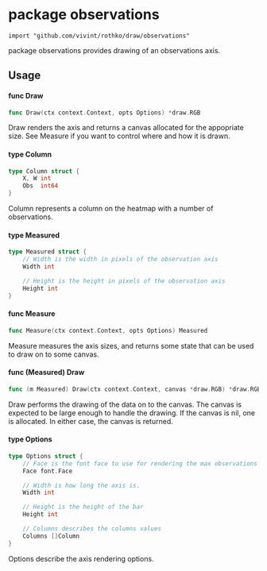 # package observations

`import "github.com/vivint/rothko/draw/observations"`

package observations provides drawing of an observations axis.

## Usage

#### func  Draw

```go
func Draw(ctx context.Context, opts Options) *draw.RGB
```
Draw renders the axis and returns a canvas allocated for the appopriate size.
See Measure if you want to control where and how it is drawn.

#### type Column

```go
type Column struct {
	X, W int
	Obs  int64
}
```

Column represents a column on the heatmap with a number of observations.

#### type Measured

```go
type Measured struct {
	// Width is the width in pixels of the observation axis
	Width int

	// Height is the height in pixels of the observation axis
	Height int
}
```


#### func  Measure

```go
func Measure(ctx context.Context, opts Options) Measured
```
Measure measures the axis sizes, and returns some state that can be used to draw
on to some canvas.

#### func (Measured) Draw

```go
func (m Measured) Draw(ctx context.Context, canvas *draw.RGB) *draw.RGB
```
Draw performs the drawing of the data on to the canvas. The canvas is expected
to be large enough to handle the drawing. If the canvas is nil, one is
allocated. In either case, the canvas is returned.

#### type Options

```go
type Options struct {
	// Face is the font face to use for rendering the max observations number.
	Face font.Face

	// Width is how long the axis is.
	Width int

	// Height is the height of the bar
	Height int

	// Columns describes the columns values
	Columns []Column
}
```

Options describe the axis rendering options.
